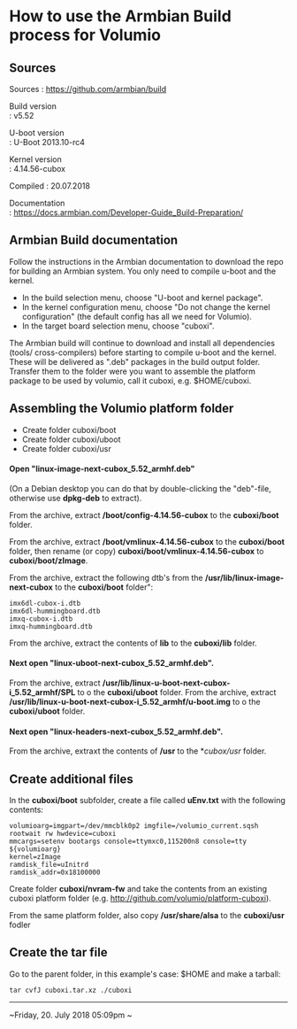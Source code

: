 
# How to use the Armbian Build process for Volumio 

## Sources

Sources
: https://github.com/armbian/build

Build version	
: v5.52 

U-boot version	
: U-Boot 2013.10-rc4

Kernel version	
: 4.14.56-cubox

Compiled
: 20.07.2018

Documentation	
: https://docs.armbian.com/Developer-Guide_Build-Preparation/

## Armbian Build documentation

Follow the instructions in the Armbian documentation to download the repo for building an Armbian system.
You only need to compile u-boot and the kernel.

- In the build selection menu, choose "U-boot and kernel package".
- In the kernel configuration menu, choose "Do not change the kernel configuration" (the default config has all we need for Volumio).
- In the target board selection menu, choose "cuboxi".

The Armbian build will continue to download and install all dependencies (tools/ cross-compilers) before starting to compile u-boot and the kernel.
These will be delivered as ".deb" packages in the build output folder.
Transfer them to the folder were you want to assemble the platform package to be used by volumio, call it cuboxi, e.g. $HOME/cuboxi.



## Assembling the Volumio platform folder

- Create folder cuboxi/boot
- Create folder cuboxi/uboot
- Create folder cuboxi/usr

#### Open "linux-image-next-cubox_5.52_armhf.deb" 
(On a Debian desktop you can do that by double-clicking the "deb"-file, otherwise use **dpkg-deb** to extract).

From the archive, extract **/boot/config-4.14.56-cubox** to the **cuboxi/boot** folder.

From the archive, extract **/boot/vmlinux-4.14.56-cubox** to the **cuboxi/boot** folder, then rename (or copy) **cuboxi/boot/vmlinux-4.14.56-cubox** to **cuboxi/boot/zImage**.

From the archive, extract the following dtb's from the **/usr/lib/linux-image-next-cubox** to the **cuboxi/boot** folder":

	imx6dl-cubox-i.dtb
	imx6dl-hummingboard.dtb
	imxq-cubox-i.dtb
	imxq-hummingboard.dtb

From the archive, extract the contents of **lib** to the **cuboxi/lib** folder.

#### Next open "linux-uboot-next-cubox_5.52_armhf.deb".
From the archive, extract **/usr/lib/linux-u-boot-next-cubox-i_5.52_armhf/SPL** to o the **cuboxi/uboot** folder.
From the archive, extract **/usr/lib/linux-u-boot-next-cubox-i_5.52_armhf/u-boot.img** to o the **cuboxi/uboot** folder.

#### Next open "linux-headers-next-cubox_5.52_armhf.deb".
From the archive, extraxt the contents of **/usr** to the **cubox/usr* folder.

## Create additional files

In the **cuboxi/boot** subfolder, create a file called **uEnv.txt** with the following contents:

	volumioarg=imgpart=/dev/mmcblk0p2 imgfile=/volumio_current.sqsh rootwait rw hwdevice=cuboxi
	mmcargs=setenv bootargs console=ttymxc0,115200n8 console=tty ${volumioarg}
	kernel=zImage
	ramdisk_file=uInitrd
	ramdisk_addr=0x18100000

Create folder **cuboxi/nvram-fw** and take the contents from an existing cuboxi platform folder (e.g. http://github.com/volumio/platform-cuboxi).

From the same platform folder, also copy **/usr/share/alsa** to the **cuboxi/usr** fodler

## Create the tar file

Go to the parent folder, in this example's case: $HOME and make a tarball:

	tar cvfJ cuboxi.tar.xz ./cuboxi
  

***
~Friday, 20. July 2018 05:09pm ~



